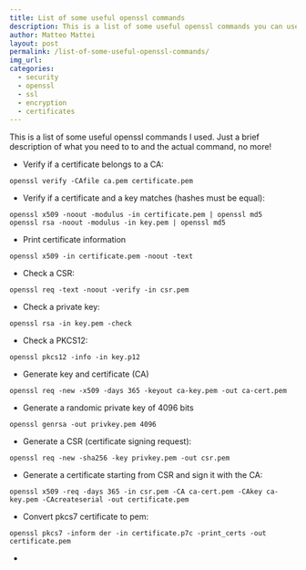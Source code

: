 ```yaml
---
title: List of some useful openssl commands
description: This is a list of some useful openssl commands you can use in your work days
author: Matteo Mattei
layout: post
permalink: /list-of-some-useful-openssl-commands/
img_url:
categories:
  - security
  - openssl
  - ssl
  - encryption
  - certificates
---
```


This is a list of some useful openssl commands I used. Just a brief description of what you need to to and the actual command, no more!


- Verify if a certificate belongs to a CA:

```
openssl verify -CAfile ca.pem certificate.pem
```

- Verify if a certificate and a key matches (hashes must be equal):

```
openssl x509 -noout -modulus -in certificate.pem | openssl md5
openssl rsa -noout -modulus -in key.pem | openssl md5
```

- Print certificate information

```
openssl x509 -in certificate.pem -noout -text
```

- Check a CSR:

```
openssl req -text -noout -verify -in csr.pem
```

- Check a private key:

```
openssl rsa -in key.pem -check
```

- Check a PKCS12:

```
openssl pkcs12 -info -in key.p12
```

- Generate key and certificate (CA)

```
openssl req -new -x509 -days 365 -keyout ca-key.pem -out ca-cert.pem
```

- Generate a randomic private key of 4096 bits

```
openssl genrsa -out privkey.pem 4096
```

- Generate a CSR (certificate signing request):

```
openssl req -new -sha256 -key privkey.pem -out csr.pem
```

- Generate a certificate starting from CSR and sign it with the CA:

```
openssl x509 -req -days 365 -in csr.pem -CA ca-cert.pem -CAkey ca-key.pem -CAcreateserial -out certificate.pem
```

- Convert pkcs7 certificate to pem:

```
openssl pkcs7 -inform der -in certificate.p7c -print_certs -out certificate.pem
```


- 
